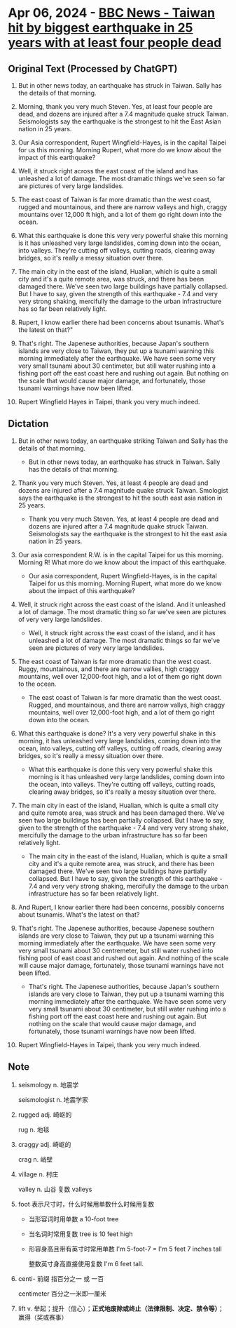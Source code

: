 # Apr 06, 2024 - [BBC News - Taiwan hit by biggest earthquake in 25 years with at least four people dead](https://www.youtube.com/watch?v=Z_jBOJZ2JLE)

## Original Text (Processed by ChatGPT)

1. But in other news today, an earthquake has struck in Taiwan. Sally has the details of that morning.

2. Morning, thank you very much Steven. Yes, at least four people are dead, and dozens are injured after a 7.4 magnitude quake struck Taiwan. Seismologists say the earthquake is the strongest to hit the East Asian nation in 25 years.

3. Our Asia correspondent, Rupert Wingfield-Hayes, is in the capital Taipei for us this morning. Morning Rupert, what more do we know about the impact of this earthquake?

4. Well, it struck right across the east coast of the island and has unleashed a lot of damage. The most dramatic things we've seen so far are pictures of very large landslides.

5. The east coast of Taiwan is far more dramatic than the west coast, rugged and mountainous, and there are narrow valleys and high, craggy mountains over 12,000 ft high, and a lot of them go right down into the ocean.

6. What this earthquake is done this very very powerful shake this morning is it has unleashed very large landslides, coming down into the ocean, into valleys. They're cutting off valleys, cutting roads, clearing away bridges, so it's really a messy situation over there.

7. The main city in the east of the island, Hualian, which is quite a small city and it's a quite remote area, was struck, and there has been damaged there. We've seen two large buildings have partially collapsed. But I have to say, given the strength of this earthquake - 7.4 and very very strong shaking, mercifully the damage to the urban infrastructure has so far been relatively light.

8. Rupert, I know earlier there had been concerns about tsunamis. What's the latest on that?"

9. That's right. The Japenese authorities, because Japan's southern islands are very close to Taiwan, they put up a tsunami warning this morning immediately after the earthquake. We have seen some very very small tsunami about 30 centimeter, but still water rushing into a fishing port off the east coast here and rushing out again. But nothing on the scale that would cause major damage, and fortunately, those tsunami warnings have now been lifted.

10. Rupert Wingfield Hayes in Taipei, thank you very much indeed.

## Dictation

1. But in other news today, an earthquake striking Taiwan and Sally has the details of that morning.

   - But in other news today, an earthquake has struck in Taiwan. Sally has the details of that morning.

2. Thank you very much Steven. Yes, at least 4 people are dead and dozens are injured after a 7.4 magnitude quake struck Taiwan. Smologist says the earthquake is the strongest to hit the south east asia nation in 25 years.

   - Thank you very much Steven. Yes, at least 4 people are dead and dozens are injured after a 7.4 magnitude quake struck Taiwan. Seismologists say the earthquake is the strongest to hit the east asia nation in 25 years.

3. Our asia correspondent R.W. is in the capital Taipei for us this morning. Morning R! What more do we know about the impact of this earthquake.

   - Our asia correspondent, Rupert Wingfield-Hayes, is in the capital Taipei for us this morning. Morning Rupert, what more do we know about the impact of this earthquake?

4. Well, it struck right across the east coast of the island. And it unleashed a lot of damage. The most dramatic thing so far we've seen are pictures of very very large landslides.

   - Well, it struck right across the east coast of the island, and it has unleashed a lot of damage. The most dramatic things so far we've seen are pictures of very very large landslides.

5. The east coast of Taiwan is far more dramatic than the west coast. Ruggy, mountainous, and there are narrow vallies, high craggy mountains, well over 12,000-foot high, and a lot of them go right down to the ocean.

   - The east coast of Taiwan is far more dramatic than the west coast. Rugged, and mountainous, and there are narrow vallys, high craggy mountains, well over 12,000-foot high, and a lot of them go right down into the ocean.

6. What this earthquake is done? It's a very very powerful shake in this morning, it has unleashed very large landslides, coming down into the ocean, into valleys, cutting off valleys, cutting off roads, clearing away bridges, so it's really a messy situation over there.

   - What this earthquake is done this very very powerful shake this morning is it has unleashed very large landslides, coming down into the ocean, into valleys. They're cutting off valleys, cutting roads, clearing away bridges, so it's really a messy situation over there.

7. The main city in east of the island, Hualian, which is quite a small city and quite remote area, was struck and has been damaged there. We've seen two large buildings has been partially collapsed. But I have to say, given to the strength of the earthquake - 7.4 and very very strong shake, mercifully the damage to the urban infrastructure has so far been relatively light.

   - The main city in the east of the island, Hualian, which is quite a small city and it's a quite remote area, was struck, and there has been damaged there. We've seen two large buildings have partially collapsed. But I have to say, given the strength of this earthquake - 7.4 and very very strong shaking, mercifully the damage to the urban infrastructure has so far been relatively light.

8. And Rupert, I know earlier there had been concerns, possibly concerns about tsunamis. What's the latest on that?

9. That's right. The Japenese authorities, because Japenese southern islands are very close to Taiwan, they put up a tsunami warning this morning immediately after the earthquake. We have seen some very very small tsunami about 30 centremeter, but still water rushed into fishing pool of east coast and rushed out again. And nothing of the scale will cause major damage, fortunately, those tsunami warnings have not been lifted.

   - That's right. The Japenese authorities, because Japan's southern islands are very close to Taiwan, they put up a tsunami warning this morning immediately after the earthquake. We have seen some very very small tsunami about 30 centimeter, but still water rushing into a fishing port off the east coast here and rushing out again. But nothing on the scale that would cause major damage, and fortunately, those tsunami warnings have now been lifted.

10. Rupert Wingfield-Hayes in Taipei, thank you very much indeed.

## Note

1. seismology n. 地震学

   seismologist n. 地震学家

2. rugged adj. 崎岖的

   rug n. 地毯

3. craggy adj. 崎岖的

   crag n. 峭壁

4. village n. 村庄

   valley n. 山谷 复数 valleys

5. foot 表示尺寸时，什么时候用单数什么时候用复数

   - 当形容词时用单数 a 10-foot tree

   - 当名词时常用复数 tree is 10 feet high

   - 形容身高且带有英寸时常用单数 I'm 5-foot-7 = I'm 5 feet 7 inches tall

     整数英寸身高直接使用复数 I'm 6 feet tall.

6. centi- 前缀 指百分之一 或 一百

   centimeter 百分之一米即一厘米

7. lift v. 举起；提升（信心）；**正式地废除或终止（法律限制、决定、禁令等）**；赢得（奖或赛事）
